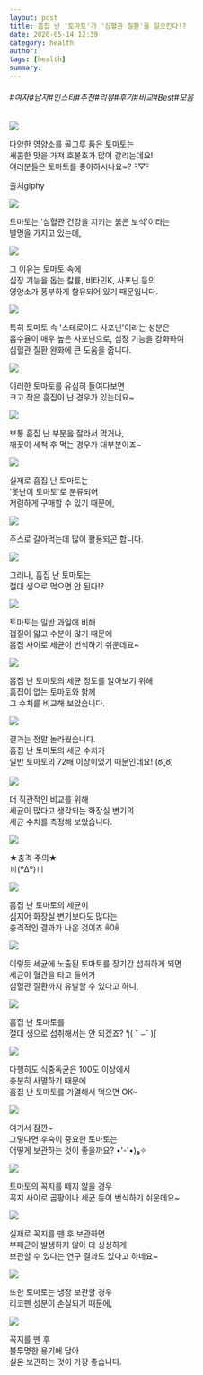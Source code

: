 ```yaml
---
layout: post
title: 흠집 난 '토마토'가 '심혈관 질환'을 일으킨다!?
date: 2020-05-14 12:39
category: health
author: 
tags: [health]
summary: 
---
```


###### #여자#남자#인스타#추천#리뷰#후기#비교#Best#모음

  
![](https://t1.daumcdn.net/liveboard/mboon/332ab85c205d4dd395998d3e07f9dc14.gif)

다양한 영양소를 골고루 품은 토마토는  
새콤한 맛을 가져 호불호가 많이 갈리는데요!  
여러분들은 토마토를 좋아하시나요~? ･ิ▽･ิ  

출처giphy

![](https://img1.daumcdn.net/thumb/R720x0/?fname=https%3A%2F%2Ft1.daumcdn.net%2Fliveboard%2Foriginal%2Fmboon%2Fe92d6ce4ce994dfd995f7598e8f8d91b.png)

토마토는 '심혈관 건강을 지키는 붉은 보석'이라는  
별명을 가지고 있는데,  

![](https://img1.daumcdn.net/thumb/R720x0/?fname=https%3A%2F%2Ft1.daumcdn.net%2Fliveboard%2Fmboon%2F4d239da81a824ae69b467e10084ef423.png)

그 이유는 토마토 속에  
심장 기능을 돕는 칼륨, 비타민K, 사포닌 등의  
영양소가 풍부하게 함유되어 있기 때문입니다.  

![](https://img1.daumcdn.net/thumb/R720x0/?fname=https%3A%2F%2Ft1.daumcdn.net%2Fliveboard%2Fmboon%2Fad024004e82d4c81825cc7558800e7f9.png)

특히 토마토 속 '스테로이드 사포닌'이라는 성분은  
흡수율이 매우 높은 사포닌으로, 심장 기능을 강화하여  
심혈관 질환 완화에 큰 도움을 줍니다.  

![](https://img1.daumcdn.net/thumb/R720x0/?fname=https%3A%2F%2Ft1.daumcdn.net%2Fliveboard%2Fmboon%2Fa25d8d48e62d4dff8128818f2544e4fd.png)

이러한 토마토를 유심히 들여다보면  
크고 작은 흠집이 난 경우가 있는데요~  

![](https://img1.daumcdn.net/thumb/R720x0/?fname=https%3A%2F%2Ft1.daumcdn.net%2Fliveboard%2Fmboon%2F4bbb4bb3c67e40dfa9f2a0360a8c206b.png)

보통 흠집 난 부분을 잘라서 먹거나,  
깨끗이 세척 후 먹는 경우가 대부분이죠~  

![](https://img1.daumcdn.net/thumb/R720x0/?fname=https%3A%2F%2Ft1.daumcdn.net%2Fliveboard%2Fmboon%2F5e8a86c4e10141ad9ff96b3e706ed0ac.png)

실제로 흠집 난 토마토는  
'못난이 토마토'로 분류되어  
저렴하게 구매할 수 있기 때문에,  

![](https://img1.daumcdn.net/thumb/R720x0/?fname=https%3A%2F%2Ft1.daumcdn.net%2Fliveboard%2Fmboon%2Fe62c8d2faed942c9b4ebdfb96c64c694.png)

주스로 갈아먹는데 많이 활용되곤 합니다.  

![](https://img1.daumcdn.net/thumb/R720x0/?fname=https%3A%2F%2Ft1.daumcdn.net%2Fliveboard%2Fmboon%2F8421282671dc45c8a83c2869148733f4.png)

그러나, 흠집 난 토마토는  
절대 생으로 먹으면 안 된다!?  

![](https://img1.daumcdn.net/thumb/R720x0/?fname=https%3A%2F%2Ft1.daumcdn.net%2Fliveboard%2Fmboon%2F5bdb586706f243d09f7e5a08f463c9a0.png)

토마토는 일반 과일에 비해  
껍질이 얇고 수분이 많기 때문에  
흠집 사이로 세균이 번식하기 쉬운데요~  

![](https://t1.daumcdn.net/liveboard/mboon/e21a3bc6102b45e7a115d4d3d3dc8ef7.gif)

흠집 난 토마토의 세균 정도를 알아보기 위해  
흠집이 없는 토마토와 함께  
그 수치를 비교해 보았습니다.  

![](https://img1.daumcdn.net/thumb/R720x0/?fname=https%3A%2F%2Ft1.daumcdn.net%2Fliveboard%2Fmboon%2F16bf4a2dfa484853a163c061330f1817.png)

결과는 정말 놀라웠습니다.  
흠집 난 토마토의 세균 수치가  
일반 토마토의 72배 이상이었기 때문인데요! (ఠ ̥̆ ఠ)  

![](https://t1.daumcdn.net/liveboard/mboon/049ea07ef50b41759f648e414d77b98e.gif)

더 직관적인 비교를 위해  
세균이 많다고 생각되는 화장실 변기의  
세균 수치를 측정해 보았습니다.  

![](https://img1.daumcdn.net/thumb/R720x0/?fname=https%3A%2F%2Ft1.daumcdn.net%2Fliveboard%2Fmboon%2F0105793021354e298274903c1e2bab12.png)

★충격 주의★  
〣(ºΔº)〣  

![](https://img1.daumcdn.net/thumb/R720x0/?fname=https%3A%2F%2Ft1.daumcdn.net%2Fliveboard%2Fmboon%2Ff0dbccd6da724d06adc0eed16dd79ae2.png)

흠집 난 토마토의 세균이  
심지어 화장실 변기보다도 많다는  
충격적인 결과가 나온 것이죠 ꉺ0ꉺ  

![](https://img1.daumcdn.net/thumb/R720x0/?fname=https%3A%2F%2Ft1.daumcdn.net%2Fliveboard%2Fmboon%2F1850b13ad606412eb6a59a3bd3147567.png)

이렇듯 세균에 노출된 토마토를 장기간 섭취하게 되면  
세균이 혈관을 타고 들어가  
심혈관 질환까지 유발할 수 있다고 하니,  

![](https://img1.daumcdn.net/thumb/R720x0/?fname=https%3A%2F%2Ft1.daumcdn.net%2Fliveboard%2Fmboon%2F32329e32fa364f9590228202a0cc8493.png)

흠집 난 토마토를  
절대 생으로 섭취해서는 안 되겠죠? ƪ( ˘ ⌣˘ )ʃ  

![](https://t1.daumcdn.net/liveboard/mboon/a639927a03c4480984bb2349f0f3c762.gif)

다행히도 식중독균은 100도 이상에서  
충분히 사멸하기 때문에  
흠집 난 토마토를 가열해서 먹으면 OK~  

![](https://img1.daumcdn.net/thumb/R720x0/?fname=https%3A%2F%2Ft1.daumcdn.net%2Fliveboard%2Fmboon%2Ffd6858730db34950ad3268cdb586db6a.png)

여기서 잠깐~  
그렇다면 후숙이 중요한 토마토는  
어떻게 보관하는 것이 좋을까요? •'-'•)و✧  

![](https://img1.daumcdn.net/thumb/R720x0/?fname=https%3A%2F%2Ft1.daumcdn.net%2Fliveboard%2Fmboon%2F908ca292f50040f48e3eb1931746287d.png)

토마토의 꼭지를 떼지 않을 경우  
꼭지 사이로 곰팡이나 세균 등이 번식하기 쉬운데요~  

![](https://img1.daumcdn.net/thumb/R720x0/?fname=https%3A%2F%2Ft1.daumcdn.net%2Fliveboard%2Fmboon%2F8b73ab1d2c22481ca39a7e9422cbf7c8.png)

실제로 꼭지를 뗀 후 보관하면  
부패균이 발생하지 않아 더 싱싱하게  
보관할 수 있다는 연구 결과도 있다고 하네요~  

![](https://img1.daumcdn.net/thumb/R720x0/?fname=https%3A%2F%2Ft1.daumcdn.net%2Fliveboard%2Fmboon%2F640ed4d8a073430082b03f342a971d98.png)

또한 토마토는 냉장 보관할 경우  
리코펜 성분이 손실되기 때문에,  

![](https://img1.daumcdn.net/thumb/R720x0/?fname=https%3A%2F%2Ft1.daumcdn.net%2Fliveboard%2Fmboon%2Fb894e25e0da54de2964e66b299ff2eac.png)

꼭지를 뗀 후  
불투명한 용기에 담아  
실온 보관하는 것이 가장 좋습니다.